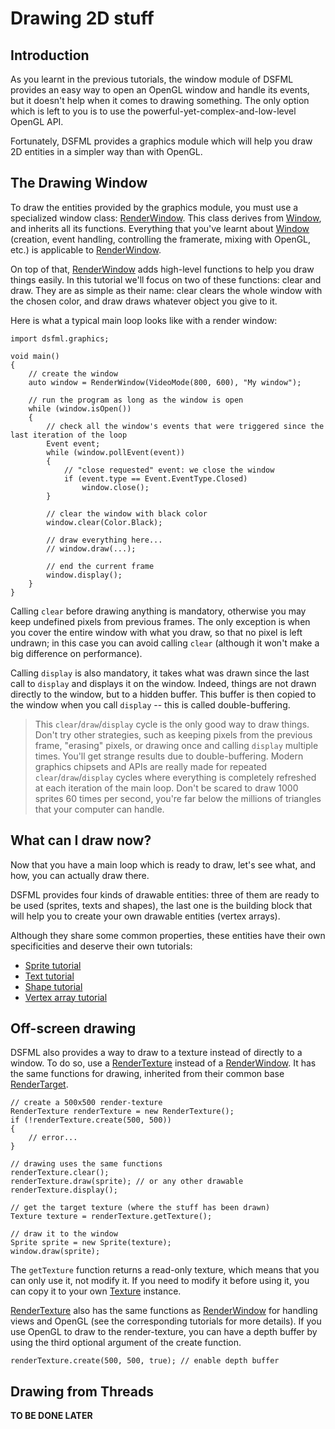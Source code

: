 Drawing 2D stuff
=====

Introduction
---

As you learnt in the previous tutorials, the window module of DSFML provides an easy way to open an OpenGL window and handle its events, but it doesn't help when it comes to drawing something. The only option which is left to you is to use the powerful-yet-complex-and-low-level OpenGL API.

Fortunately, DSFML provides a graphics module which will help you draw 2D entities in a simpler way than with OpenGL.

The Drawing Window
---

To draw the entities provided by the graphics module, you must use a specialized window class: [RenderWindow](https://github.com/Jebbs/DSFML/blob/master/src/dsfml/graphics/renderwindow.d). This class derives from [Window](https://github.com/Jebbs/DSFML/blob/master/src/dsfml/window/window.d), and inherits all its functions. Everything that you've learnt about [Window](https://github.com/Jebbs/DSFML/blob/master/src/dsfml/window/window.d) (creation, event handling, controlling the framerate, mixing with OpenGL, etc.) is applicable to [RenderWindow](https://github.com/Jebbs/DSFML/blob/master/src/dsfml/graphics/renderwindow.d).

On top of that, [RenderWindow](https://github.com/Jebbs/DSFML/blob/master/src/dsfml/graphics/renderwindow.d) adds high-level functions to help you draw things easily. In this tutorial we'll focus on two of these functions: clear and draw. They are as simple as their name: clear clears the whole window with the chosen color, and draw draws whatever object you give to it.

Here is what a typical main loop looks like with a render window:

```
import dsfml.graphics;

void main()
{
    // create the window
    auto window = RenderWindow(VideoMode(800, 600), "My window");

    // run the program as long as the window is open
    while (window.isOpen())
    {
        // check all the window's events that were triggered since the last iteration of the loop
        Event event;
        while (window.pollEvent(event))
        {
            // "close requested" event: we close the window
            if (event.type == Event.EventType.Closed)
                window.close();
        }

        // clear the window with black color
        window.clear(Color.Black);

        // draw everything here...
        // window.draw(...);

        // end the current frame
        window.display();
    }
}
```

Calling `clear` before drawing anything is mandatory, otherwise you may keep undefined pixels from previous frames. The only exception is when you cover the entire window with what you draw, so that no pixel is left undrawn; in this case you can avoid calling `clear` (although it won't make a big difference on performance).

Calling `display` is also mandatory, it takes what was drawn since the last call to `display` and displays it on the window. Indeed, things are not drawn directly to the window, but to a hidden buffer. This buffer is then copied to the window when you call `display` -- this is called double-buffering.

> This `clear`/`draw`/`display` cycle is the only good way to draw things. Don't try other strategies, such as keeping pixels from the previous frame, "erasing" pixels, or drawing once and calling `display` multiple times. You'll get strange results due to double-buffering.
> Modern graphics chipsets and APIs are really made for repeated `clear`/`draw`/`display` cycles where everything is completely refreshed at each iteration of the main loop. Don't be scared to draw 1000 sprites 60 times per second, you're far below the millions of triangles that your computer can handle.

What can I draw now?
---

Now that you have a main loop which is ready to draw, let's see what, and how, you can actually draw there.

DSFML provides four kinds of drawable entities: three of them are ready to be used (sprites, texts and shapes), the last one is the building block that will help you to create your own drawable entities (vertex arrays).

Although they share some common properties, these entities have their own specificities and deserve their own tutorials:

* [Sprite tutorial](https://github.com/luke5542/DSFML-Tutorials/blob/master/sprites.md)
* [Text tutorial](https://github.com/luke5542/DSFML-Tutorials/blob/master/text.md)
* [Shape tutorial](https://github.com/luke5542/DSFML-Tutorials/blob/master/shapes.md)
* [Vertex array tutorial](https://github.com/luke5542/DSFML-Tutorials/blob/master/vertex-arrays.md)

Off-screen drawing
---

DSFML also provides a way to draw to a texture instead of directly to a window. To do so, use a [RenderTexture](https://github.com/Jebbs/DSFML/blob/master/src/dsfml/graphics/rendertexture.d) instead of a [RenderWindow](https://github.com/Jebbs/DSFML/blob/master/src/dsfml/graphics/renderwindow.d). It has the same functions for drawing, inherited from their common base [RenderTarget](https://github.com/Jebbs/DSFML/blob/master/src/dsfml/graphics/rendertarget.d).

```
// create a 500x500 render-texture
RenderTexture renderTexture = new RenderTexture();
if (!renderTexture.create(500, 500))
{
    // error...
}

// drawing uses the same functions
renderTexture.clear();
renderTexture.draw(sprite); // or any other drawable
renderTexture.display();

// get the target texture (where the stuff has been drawn)
Texture texture = renderTexture.getTexture();

// draw it to the window
Sprite sprite = new Sprite(texture);
window.draw(sprite);
```

The `getTexture` function returns a read-only texture, which means that you can only use it, not modify it. If you need to modify it before using it, you can copy it to your own [Texture](https://github.com/Jebbs/DSFML/blob/master/src/dsfml/graphics/texture.d) instance.

[RenderTexture](https://github.com/Jebbs/DSFML/blob/master/src/dsfml/graphics/rendertexture.d) also has the same functions as [RenderWindow](https://github.com/Jebbs/DSFML/blob/master/src/dsfml/graphics/renderwindow.d) for handling views and OpenGL (see the corresponding tutorials for more details). If you use OpenGL to draw to the render-texture, you can have a depth buffer by using the third optional argument of the create function.

```
renderTexture.create(500, 500, true); // enable depth buffer
```

Drawing from Threads
---

**TO BE DONE LATER**

